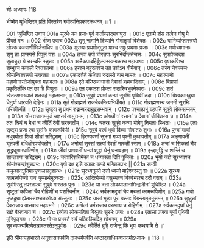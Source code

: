 श्रीः
अध्यायः 118

भीष्मेण युधिष्ठिरम् प्रति विस्तरेण गवोत्पत्तिप्रकारकथनम् ॥ 1 ॥

001	'युधिष्ठिर उवाच 
001a	सुरभेः काः प्रजाः पूर्वं मार्ताण्डादभवन्पुरा ।
001c	एतन्मे शंस तत्वेन गोषु मे प्रीयते मनः ॥
002	भीष्म उवाच 
002a	शृणु नामानि दिव्यानि गोमातॄणां विशेषतः ।
002c	याभिर्व्याप्तास्त्रयो लोकाः कल्याणीभिर्जनाधिप ॥
003a	सुरभ्यः प्रथमोद्भूता याश्च स्युः प्रथमाः प्रजाः ।
003c	मयोच्यमानाः शृणु ताः प्राप्स्यसे विपुलं यशः ॥
004a	तप्त्वा तपो घोरतपाः सुरभिर्दीप्ततेजसः ।
004c	सुषावैकादश सुतान्रुद्रा ये च्छन्दसि स्तुताः ॥
005a	अजैकपादहिर्बुध्न्यस्त्र्यम्बकश्च महायशाः ।
005c	वृषाकपिश्च शम्भुश्च कपाली रैवतस्तथा ॥
006a	हरश्च बहुरूपश्च उग्र उग्रोऽथ वीर्यवान् ।
006c	तस्य चैवात्मजः श्रीमान्विश्वरूपो महायशाः ॥
007a	एकादशैते कथिता रुद्रास्ते नाम नामतः ।
007c	महात्मानो महायोगास्तेजोयुक्ता महाबलाः ॥
008a	एते वरिष्ठजन्मानो देवानां ब्रह्मवादिनाम् ।
008c	विप्राणां प्रकृतिर्लोके एत एव हि विश्रुताः ॥
009a	एत एकादश प्रोक्ता रुद्रास्त्रिभुवनेश्वराः ।
009c	शतं त्वेतत्समाख्यातं शतरुद्रं महात्मनाम् ॥
010a	सुषुवे प्रथमां कन्यां सुरभिः पृथिवीं तदा ।
010c	विश्वकामदुघा धेनुर्या धारयति देहिनः ॥
011a	सुतं गोब्राह्मणं राजन्नेकमित्यभिधीयते ।
011c	गोब्राह्मणस्य जननी सुरभिः परिकीर्त्यते ॥
012a	सृष्ट्वा तु प्रथमं रुद्रान्वरदान्रुद्रसम्भवान् ।
012c	पश्चात्प्रभुं ग्रहपतिं सुषुवे लोकसम्मतम् ॥
013a	सोमराजानममृतं यज्ञसर्वस्वमुत्तमम् ।
013c	ओषधीनां रसानां च देवानां जीवितस्य च ॥
014a	ततः श्रियं च मेधां च कीर्तिं देवीं सरस्वतीम् ।
014c	चतस्रः सुषुवे कन्या योगेषु नियताः स्थिताः ॥
015a	एताः सृष्ट्वा प्रजा एषा सुरभिः कामरूपिणी ।
015c	सुषुवे परमं भूयो दिव्या गोमातरः शुभाः ॥
016a	पुण्यां मायां मधुश्च्योतां शिवां शीघ्रां सरिद्वराम् ।
016c	हिरण्यवर्णां सुभगां गव्यां पृश्नीं कुथावतीम् ॥
017a	अङ्गावतीं घृतवतीं दधिक्षीरपयोवतीम् ।
017c	अमोघां सुरसां सत्यां रेवतीं मारुतीं रसाम् ॥
018a	अजां च सिकतां चैव शुद्धधूमामधारिणीम् ।
018c	जीवां प्राणवतीं धन्यां शुद्धां धेनुं धनावहाम् ॥
019a	इन्द्रामृद्धिं च शान्तिं च शान्तपापां सरिद्वराम् ।
019c	चत्वारिंशतिमेकां च धन्यास्ता दिवि पूजिताः ॥
020a	भूयो जज्ञे सुरभ्याश्च श्रीमांश्चन्द्रांशुसप्रभः ।
020c	वृषो दक्ष इति ख्यातः कण्ढे मणितलप्रभः ||
021a	स्रग्वी ककुद्मान्द्युतिमान्मृणालसदृशप्रभः ।
021c	सुरभ्यनुमते दत्तो ध्वजो माहेश्वरस्तु सः ॥
022a	सुरभ्यः कामरूपिण्यो गावः पुण्यार्थमुत्कटाः ।
022c	आदित्येभ्यो वसुभ्यश्च विश्वेभ्यश्च ददौ वरान् ॥
023a	सुरभिस्तु तपस्तप्त्वा सुषुवे गास्ततः पुनः ।
023c	या दत्ता लोकपालानामिन्द्रादीनां युधिष्ठिर ॥
024a	सुष्टुतां कपिलां चैव रोहिणीं च यशस्विनीम् ।
024c	सर्वकामदुघां चैव मरुतां कामरूपिणीम् ॥
025a	गावो मृष्टदुघा ह्येतास्ताश्चतस्रोऽत्र संस्तुताः ।
025c	यासां भूत्वा पुरा वत्साः पिबन्त्यमृतमुत्तमम् ॥
026a	सुष्टुतां देवराजाय वासवाय महात्मने ।
026c	कपिलां धर्मराजाय वरुणाय च रोहिणीम् ॥
027a	सर्वकामदुघां धेनुं राज्ञे वैश्रवणाय च ।
027c	इत्येता लोकमहिता विश्रुताः सुरभेः प्रजाः ॥
028a	एतासां प्रजया पूर्णा पृथिवी मुनिपुङ्गवः ।
028c	गोभ्यः प्रभवते सर्वं यत्किञ्चिदिह शोभनम् ॥
029a	सुरभ्यपत्यमित्येतन्नामतस्तेऽनुपूर्वशः ।
029c	कीर्तितं ब्रूहि राजेन्द्र किं भूयः कथयामि ते ॥' 

इति श्रीमन्महाभारते अनुशासनपर्वणि दानधर्मपर्वणि अष्टादशाधिकशततमोऽध्यायः ॥ 118 ॥
